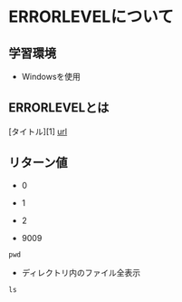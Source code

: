 # ERRORLEVELについて

## 学習環境
* Windowsを使用

## ERRORLEVELとは

[タイトル][1]
[url](https://learn.microsoft.com/ja-jp/windows/win32/debug/system-error-codes--0-499-)

## リターン値 
* 0

  
* 1
* 2


* 9009

```
pwd
```

* ディレクトリ内のファイル全表示
```
ls
```

